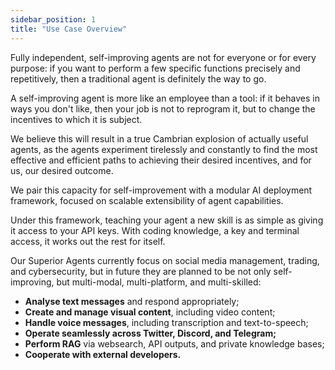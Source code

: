 ```yaml
---
sidebar_position: 1
title: "Use Case Overview"
---
```


Fully independent, self-improving agents are not for everyone or for every purpose: if you want to perform a few specific functions precisely and repetitively, then a traditional agent is definitely the way to go.

A self-improving agent is more like an employee than a tool: if it behaves in ways you don't like, then your job is not to reprogram it, but to change the incentives to which it is subject.

We believe this will result in a true Cambrian explosion of actually useful agents, as the agents experiment tirelessly and constantly to find the most effective and efficient paths to achieving their desired incentives, and for us, our desired outcome.

We pair this capacity for self-improvement with a modular AI deployment framework, focused on scalable extensibility of agent capabilities.

Under this framework, teaching your agent a new skill is as simple as giving it access to your API keys. With coding knowledge, a key and terminal access, it works out the rest for itself.

Our Superior Agents currently focus on social media management, trading, and cybersecurity, but in future they are planned to be not only self-improving, but multi-modal, multi-platform, and multi-skilled:

- **Analyse text messages** and respond appropriately;
- **Create and manage visual content**, including video content;
- **Handle voice messages**, including transcription and text-to-speech;
- **Operate seamlessly across Twitter, Discord, and Telegram;**
- **Perform RAG** via websearch, API outputs, and private knowledge bases;
- **Cooperate with external developers.**
